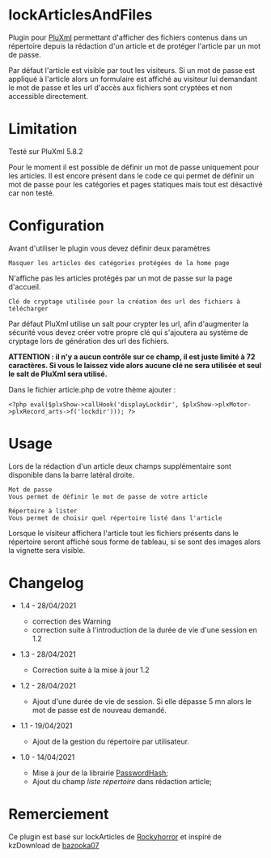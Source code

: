 lockArticlesAndFiles
====
Plugin pour [PluXml](https://pluxml.org) permettant d'afficher des fichiers contenus dans un répertoire depuis la rédaction d'un article et de protéger l'article par un mot de passe.

Par défaut l'article est visible par tout les visiteurs. Si un mot de passe est appliqué à l'article alors un formulaire est affiché au visiteur lui demandant le mot de passe et les url d'accès aux fichiers sont cryptées et non accessible directement.

Limitation
====
Testé sur PluXml 5.8.2

Pour le moment il est possible de définir un mot de passe uniquement pour les articles. Il est encore présent dans le code ce qui permet de définir un mot de passe pour les catégories et pages statiques mais tout est désactivé car non testé.

Configuration
====
Avant d'utiliser le plugin vous devez définir deux paramètres

    Masquer les articles des catégories protégées de la home page

N'affiche pas les articles protégés par un mot de passe sur la page d'accueil.

    Clé de cryptage utilisée pour la création des url des fichiers à télécharger

Par défaut PluXml utilise un salt pour crypter les url, afin d'augmenter la sécurité vous devez créer votre propre clé qui s'ajoutera au système de cryptage lors de génération des url des fichiers.

**ATTENTION : il n'y a aucun contrôle sur ce champ, il est juste limité à 72 caractères. Si vous le laissez vide alors aucune clé ne sera utilisée et seul le salt de PluXml sera utilisé.**

Dans le fichier article.php de votre thème ajouter :

    <?php eval($plxShow->callHook('displayLockdir', $plxShow->plxMotor->plxRecord_arts->f('lockdir'))); ?>

Usage
====
Lors de la rédaction d'un article deux champs supplémentaire sont disponible dans la barre latéral droite.

    Mot de passe
    Vous permet de définir le mot de passe de votre article

    Répertoire à lister
    Vous permet de choisir quel répertoire listé dans l'article

Lorsque le visiteur affichera l'article tout les fichiers présents dans le répertoire seront affiché sous forme de tableau, si se sont des images alors la vignette sera visible.

Changelog
====
* 1.4 - 28/04/2021
    * correction des Warning
    * correction suite à l'introduction de la durée de vie d'une session en 1.2
    
* 1.3 - 28/04/2021
    * Correction suite à la mise à jour 1.2

* 1.2 - 28/04/2021
    * Ajout d'une durée de vie de session. Si elle dépasse 5 mn alors le mot de passe est de nouveau demandé.

* 1.1 - 19/04/2021
    * Ajout de la gestion du répertoire par utilisateur.

* 1.0 - 14/04/2021
    * Mise à jour de la librairie [PasswordHash](http://www.openwall.com/phpass);
    * Ajout du champ *liste répertoire* dans rédaction article;

Remerciement
====
Ce plugin est basé sur lockArticles de [Rockyhorror](http://thepoulpe.net) et inspiré de kzDownload de [bazooka07](https://kazimentou.fr)
